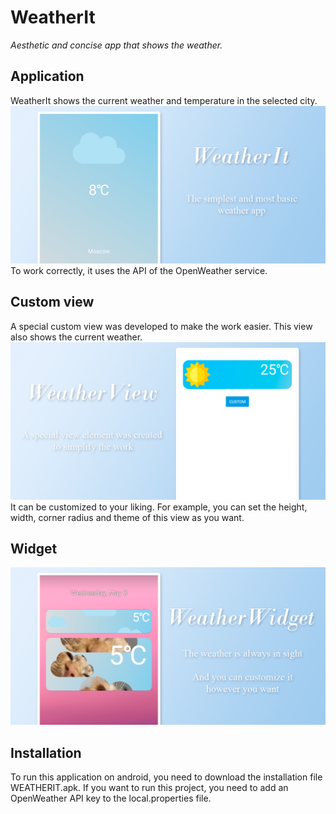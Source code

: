 # WeatherIt
_Aesthetic and concise app that shows the weather._

## Application
WeatherIt shows the current weather and temperature in the selected city.
<img src="https://github.com/Mihail-Larionow/Weather-Widget/blob/master/images/weather_app_logo.png" alt="drawing"/>
To work correctly, it uses the API of the OpenWeather service.

## Custom view
A special custom view was developed to make the work easier. This view also shows the current weather. 
<img src="https://github.com/Mihail-Larionow/Weather-Widget/blob/master/images/weather_view_logo.png" alt="drawing"/>
It can be customized to your liking. For example, you can set the height, width, corner radius and theme of this view as you want.

## Widget
<img src="https://github.com/Mihail-Larionow/Weather-Widget/blob/master/images/weather_widget_logo.png" alt="drawing"/>

## Installation
To run this application on android, you need to download the installation file WEATHERIT.apk.
If you want to run this project, you need to add an OpenWeather API key to the local.properties file.
